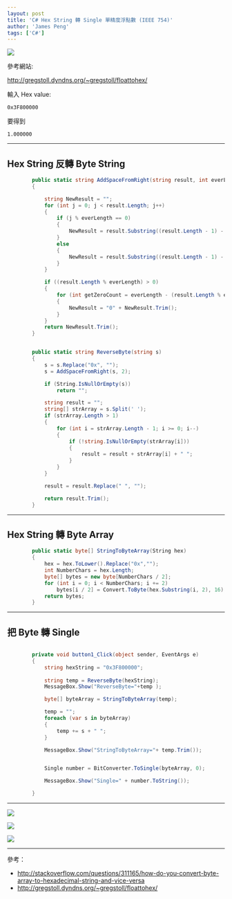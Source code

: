 ```yaml
---
layout: post
title: 'C# Hex String 轉 Single 單精度浮點數 (IEEE 754)'
author: 'James Peng'
tags: ['C#']
---
```


![](http://i.imgur.com/17omGF4.png)

參考網站:

http://gregstoll.dyndns.org/~gregstoll/floattohex/


輸入 Hex value:

    0x3F800000

要得到

    1.000000

----------





## Hex String 反轉 Byte String  ##

~~~csharp
        public static string AddSpaceFromRight(string result, int everLength)
        {

            string NewResult = "";
            for (int j = 0; j < result.Length; j++)
            {
                if (j % everLength == 0)
                {
                    NewResult = result.Substring((result.Length - 1) - j, 1) + " " + NewResult;
                }
                else
                {
                    NewResult = result.Substring((result.Length - 1) - j, 1) + NewResult;
                }
            }

            if ((result.Length % everLength) > 0)
            {
                for (int getZeroCount = everLength - (result.Length % everLength); getZeroCount > 0; getZeroCount--)
                {
                    NewResult = "0" + NewResult.Trim();
                }
            }
            return NewResult.Trim();
        }


        public static string ReverseByte(string s)
        {
            s = s.Replace("0x", "");
            s = AddSpaceFromRight(s, 2);

            if (String.IsNullOrEmpty(s))
                return "";

            string result = "";
            string[] strArray = s.Split(' ');
            if (strArray.Length > 1)
            {
                for (int i = strArray.Length - 1; i >= 0; i--)
                {
                    if (!string.IsNullOrEmpty(strArray[i]))
                    {
                        result = result + strArray[i] + " ";
                    }
                }
            }

            result = result.Replace(" ", "");

            return result.Trim();
        }
~~~


----------

## Hex String 轉 Byte Array ##

~~~csharp
        public static byte[] StringToByteArray(String hex)
        {
            hex = hex.ToLower().Replace("0x","");
            int NumberChars = hex.Length;
            byte[] bytes = new byte[NumberChars / 2];
            for (int i = 0; i < NumberChars; i += 2)
                bytes[i / 2] = Convert.ToByte(hex.Substring(i, 2), 16);
            return bytes;
        }
~~~


----------


## 把 Byte 轉 Single ##

~~~csharp

        private void button1_Click(object sender, EventArgs e)
        {
            string hexString = "0x3F800000";
            
            string temp = ReverseByte(hexString);
            MessageBox.Show("ReverseByte="+temp );

            byte[] byteArray = StringToByteArray(temp);

            temp = "";
            foreach (var s in byteArray)
            {
                temp += s + " ";
            }

            MessageBox.Show("StringToByteArray="+ temp.Trim());


            Single number = BitConverter.ToSingle(byteArray, 0);

            MessageBox.Show("Single=" + number.ToString());

        }
~~~


----------

![](http://i.imgur.com/PaVlcoq.png)

![](http://i.imgur.com/C5NJoNl.png)

![](http://i.imgur.com/R7mStSr.png)

----------

參考：

- http://stackoverflow.com/questions/311165/how-do-you-convert-byte-array-to-hexadecimal-string-and-vice-versa
- http://gregstoll.dyndns.org/~gregstoll/floattohex/
